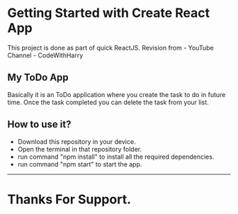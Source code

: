 # Getting Started with Create React App
This project is done as part of quick ReactJS.
Revision from - YouTube Channel - CodeWithHarry

## My ToDo App
Basically it is an ToDo application where you create the task to do in future time.
Once the task completed you can delete the task from your list.


## How to use it?
- Download this repository in your device.
- Open the terminal in that repository folder.
- run command "npm install" to install all the required dependencies.
- run command "npm start" to start the app.
____________________________________________________________________________________

# Thanks For Support.